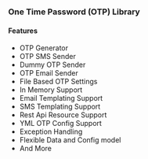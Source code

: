 ### One Time Password (OTP) Library


#### Features

- OTP Generator
- OTP SMS Sender
- Dummy OTP Sender
- OTP Email Sender
- File Based OTP Settings
- In Memory Support
- Email Templating Support
- SMS Templating Support
- Rest Api Resource Support
- YML OTP Config Support
- Exception Handling
- Flexible Data and Config model
- And More
